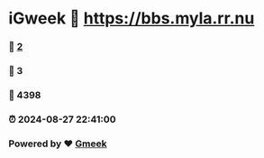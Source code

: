 # iGweek :link: https://bbs.myla.rr.nu 
### :page_facing_up: [2](https://bbs.myla.rr.nu/tag.html) 
### :speech_balloon: 3 
### :hibiscus: 4398 
### :alarm_clock: 2024-08-27 22:41:00 
### Powered by :heart: [Gmeek](https://github.com/Meekdai/Gmeek)
